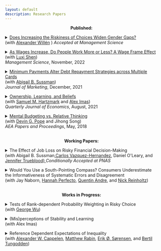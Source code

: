 ```yaml
---
layout: default
description: Research Papers
--- 
```


<p align="center"><strong>Published:</strong></p>

<details>
<summary><a href="https://openaccess.nhh.no/nhh-xmlui/bitstream/handle/11250/3036158/DP%2020.pdf?sequence=1&isAllowed=y" target="_blank"> Does Increasing the Riskiness of Choices Widen Gender Gaps?</a> <br>(with <a href="https://www.alexanderwillen.com/">Alexander Willén</a> ) <i>Accepted at Management Science </i></summary>  
<b>Abstract:</b>
We isolate the causal effect of changing the riskiness of choices on the gender gap in consequential real world decisions. We do so by exploiting a national reform to the regrade system of Norwegian universities which generated exogenous variation in the probabilities of the outcome of regrade requests. Using unique individual-level administrative data, we show that both the expected value of a regrade request, as well as the downside risk, increased substantially as a result of the policy. We then show how the ostensibly gender-neutral policy substantially increased gaps between men and women because they differed in their risk preferences and beliefs. Specifically, the exogenous shift in the riskiness of requesting a regrade augmented the regrade request gap by 90 percent. We demonstrate that the increased gender gap in regrade requests has consequential implications for students through its impact on their grade points. In terms of mechanisms, we show that the increased gender gap was caused by the change in the likelihood of a negative regrade outcome, suggesting that gender differences in risk preferences or beliefs about negative outcomes drive the results. We disentangle the relative importance of these mechanisms through auxiliary reduced-form analyses, structural estimation, and a supplemental lab experiment. We find that beliefs rather than loss aversion drive our findings. The findings reveal how gender differences in preferences and beliefs manifest when men and women make real world decisions.
</details>

<p><details><summary> <a href='https://pubsonline.informs.org/doi/full/10.1287/mnsc.2022.4591' target="_blank"> As Wages Increase, Do People Work More or Less? A Wage Frame Effect </a> <br>(with <a href="http://www.luxishen.com/"> Luxi Shen</a>)<br> <i> Management Science</i>, November, 2022  </summary>
<p>
    <b>Abstract:</b>
In jobs in which workers have the flexibility to decide how much work to supply, such as in the gig economy, the effect of a wage change on work supply can be hard to predict. A wage increase, for example, offers workers the opportunity to make more money, so they may want to work more, but at the same time, it allows them to enjoy more leisure, so they do not need to work so much. Economic theory alone does not predict which outcome is more likely to occur, and empirical evidence on the short-term effect of wage change on work supply is also mixed. This research provides some psychological insights into this economic problem by showing that the effect of wage change on work supply depends on how the change is framed. Specifically, for a worker who used to work A hours to earn $X, if the wage change is presented as a payment change (“work the same A hours and earn $Y”), then work supply is expected to change in the same direction as the wage change. By contrast, if the wage change is presented as a workload change (“work B hours and earn the same $X”), then work supply is expected to change in the opposite direction of the wage change. This wage frame effect occurs because in multi-attribute decisions, decision makers assign greater weight to attributes that change than to those that remain constant. A series of experiments (total N = 2,599) demonstrates the wage frame effect on both expressed willingness-to-work and actual work performance, and tests the proposed account as well as alternative explanations. Since any wage change has to be communicated with some specific frame, the choice of the frame can have powerful effects. In fact, it is even possible for a wage decrease to elicit the same increase in work supply as a wage increase. This research (a) offers psychological insights into a classic economic problem, (b) documents a novel framing effect for the judgment and decision-making literature, and (c) suggests a nudge idea in incentive designs to managers and policy makers.
</p>
</details>

<p><details><summary><a href='https://doi.org/10.1177/00222429211047237' target="_blank"> Minimum Payments Alter Debt Repayment Strategies across Multiple Cards</a><br>
  (with <a href="https://faculty.chicagobooth.edu/abigail-sussman"> Abigail B. Sussman</a>)<br> <i>Journal of Marketing</i>, December, 2021</summary>
  <p>
    <b>Abstract:</b>
US Households currently hold $770 billion in credit card debt, often managing repayments across multiple accounts. We investigate how minimum payments (i.e., the requirement to allocate at least some money to each account with a balance) alter consumers’ allocation strategies across multiple accounts. Across four experiments, we find that minimum payment requirements cause consumers to increase dispersion (i.e., spread their repayments more evenly) across accounts. We term this change in strategy the dispersion effect of minimum payments and provide evidence that it can be costly for consumers. We find that the effect is partially driven by the tendency for consumers to interpret minimum payment requirements as recommendations to pay more than the minimum amount. While the presence of the minimum payment requirement is unlikely to change, we propose that marketers and policymakers can influence the effects of minimum payments on dispersion by altering the way that information is displayed to consumers. Specifically, we investigate five distinct information displays and find that choice of display can either exaggerate or minimize dispersion and corresponding costs. We discuss implications for consumers, policy makers, and firms, with a particular focus on ways to improve consumer financial well-being.
   </p>
   </details>
  <p><details><summary> 
  <span class="fn"> <a href="https://papers.ssrn.com/sol3/papers.cfm?abstract_id=3465246" target="_blank">Ownership, Learning, and Beliefs </a> </span> <br> (with <a href="https://sites.google.com/site/samhartzmark/">Samuel M. Hartzmark</a> and <a href="http://www.aleximas.com/"> Alex Imas</a>) <br> <i>Quarterly Journal of Economics</i>, August, 2021 
  </summary>
  <p>
    <b>Abstract:</b>
    We study how ownership affects learning and beliefs. Using an experimental asset market, we find that owning a good leads people to over-extrapolate from signals about its underlying value: after seeing positive signals, people become too optimistic, after seeing negative signals, they become too pessimistic. This result holds relative to a Bayesian benchmark and compared to learning about goods they do not own. In fact, learning is less biased and more "correct" about goods that are not owned. We replicate these results in field data, showing that asset owners over-extrapolate nearly twice as much as non-owners from the same signals. 
   
   </p>
  </details>
 
 <p> <details><summary><a href='/public/pandp.20181095.pdf'> Mental Budgeting vs. Relative Thinking</a>
  <br> (with <a href="https://faculty.chicagobooth.edu/devin.pope/">  Devin G. Pope</a> and Jihong Song)<br>  <i>AEA Papers and Proceedings</i>, May, 2018 </summary>
    <p>  <b>Abstract:</b>
    A growing literature uses economic behaviors in field settings to test predictions generated by various psychological models. In some cases, psychological theories make conflicting predictions for the same consumer context. In this paper, we attempt to reconcile two conflicting predictions about upgrading behavior, one made by category budgeting (e.g.,Heath and Soll, 1996, Thaler, 1985)—which suggests people will upgrade less as prices go up—and one made by relative thinking (e.g., Kahneman and Tversky, 1981)—which suggests people will upgrade more as prices go up.
    </p>
    </details>
  <br>
<p align="center"><strong>Working Papers:</strong></p>

<p><details>
<summary>The Effect of Job Loss on Risky Financial Decision-Making <br> (with  Abigail B. Sussman,<a href="https://www.sydney.edu.au/business/about/our-people/academic-staff/carlos-vazquezhernandez.html">Carlos Vazquez-Hernandez</a>, Daniel O'Leary, and <a href="https://computationaldecisionlab.wordpress.com/">Jennifer Trueblood) </a> <i>Conditionally Accepted at PNAS</i>
</summary>
<b>Abstract:</b>
Job loss is a common and disruptive life event. It is known to have numerous long term negative effects on financial, health, and social outcomes. While the negative effects of becoming unemployed on health and well-being are well-understood, the influence of job loss on financial decisions has received little attention. Across  a large-scale survey (N = 37,854), spending data from a bank (N=404,470), and two online experiments (total N=1403), we find that job loss increases financial risk taking. First, in survey data, job-loss is associated with elevated levels of self-reported financial risk taking and lottery ticket purchases. Next, using administrative data from a large bank, we find consistent causal evidence of the influence of job loss on gambling spending. Although total spending decreases after job loss, gambling spending is less affected than our control categories. Finally, we turn to two incentive-compatible manipulations of job loss operationalized in a lab setting. We find that this experimental manipulation increases the take-up of financial risks. The current finding that job loss increases financial risk taking could accentuate long term negative financial effects of job loss.
    
</details>

<p><details><summary>
Would You Use a South-Pointing Compass? Consumers Underestimate the Informativeness of Systematic Errors and Disagreement <br> (with Jay Naborn, <a href="https://olin.wustl.edu/EN-US/Faculty-Research/Faculty/Pages/FacultyDetail.aspx?username=perfecto">Hannah Perfecto</a>,  <a href="https://quentinandre.net/">Quentin Andre</a>, and <a href="https://reinholtzresearch.com/">Nick Reinholtz</a>)   </summary>
<b>Abstract:</b>
Consumers often lean on other people’s opinions when deciding what to purchase, consume, or do. In eight studies, we document a novel bias in people’s use of advice: Consumers are reluctant to seek out and use information from sources that systematically disagree with them, even when these sources are objectively more informative than people who agree with them. We demonstrate this underappreciation of systematic disagreement in various contexts: in choices and ratings of potential advisors, in joint and separate evaluation, and with and without monetary incentives. We explore three candidate mechanisms for the effect: a preference for homophily in social interactions, a belief that disagreement is inherently less informative than agreement when matters of taste are involved, and a positive test strategy in learning (whereby people intuitively consider confirmatory information over disconfirmatory information). The fact that the bias persists in non-social contexts as well as when matters of taste are irrelevant suggests that the first two mechanisms are not central to the effect. In contrast, the effect is attenuated when the consumption decision is framed as a rejection, and when participants are given time to reconsider their choice, which suggests a positive test strategy as a more likely mechanism.
</details>
    <br>
<p align="center"><strong>Works in Progress:</strong>
  

<p><details><summary>
Tests of Rank-dependent Probability Weighting in Risky Choice <br> (with <a href="https://faculty.chicagobooth.edu/george.wu/"> George Wu</a>)
</summary>
Cumulative Prospect Theory (Tversky and Kahneman, 1992) modified Original Prospect Theory (Kahneman and Tversky, 1979) by permitting decision
weights to be rank-dependent. While rank-dependent decision weights have some well-known theoretical advantages – notably eliminating violation of first-order stochastic dominance and allowing for generalization to probability distributions with a large number of outcomes – they also have strong and testable empirical implications, namely that the decision weights are larger outcomes with higher relative ranks. We test whether decision weights are indeed rank-dependent using a large sample of choices between gambles. The gambles were selected to allow semi-parametric estimation of decision weights. Our estimates show strong evidence for rank-dependent decision weights, with the decision weights for the highest valued outcome significantly larger than the decision weights for the middle outcome, holding the probability of that outcome constant. Our estimated decision weights are substantially closer to Cumulative Prospect Theory than Original Prospect Theory, though both exact models are
rejected in the data. In a prediction exercise, Cumulative Prospect Theory predicted choice shares fit our data on 3 outcome gambles substantially better.

</details>

<p><details><summary> (Mis)perceptions of Stability and Learning <br> (with Alex Imas) </summary>
  <p> <b>Abstract:</b>
Expectations and learning from new information are critical inputs to economic behavior. We study how people update their beliefs in stable vs. unstable information environments. We document two novel empirical facts using learning experiments with simple data generating processes. First, people in stable environments update their beliefs “as-if” the environment is unstable. They update their beliefs too much relative to Bayesian learning in response to signals, especially in later rounds of our task. Second, people in simple unstable environments underreact to the possibility of change.  When told about the possibility of change at a specific point in time, people do not update their beliefs enough. We rule out misperceptions of signal diagnosticity, memory constraints, and cognitive uncertainty as drivers of our effects. Finally, we provide convergent evidence that people have a fundamental misperception of stability. They perform substantially better when in an information environment calibrated to prior participants’ perceptions of stability. Our experiments shed light on forecasters’ tendency to both over and underreact to new information. 
  </p>
  </details>

    
<p><details><summary>
Reference Dependent Expectations of Inequality <br> (with <a href="https://sites.google.com/view/alexander-w-cappelen/home">Alexander W. Cappelen</a>, <a href="https://scholar.harvard.edu/rabin/home">Matthew Rabin</a>, <a href="https://www.statsokonomen.no/about/" >Erik Ø. Sørensen</a>, and <a href="https://sites.google.com/view/bertiltungodden/home">Bertil Tungodden</a>)
</summary>
</details>

    
  <!---
<p><details><summary> The Interplay of Beliefs and Preferences in Driving the Disposition Effect </summary>
  <p> <b>Abstract:</b>

I examine how biased beliefs interact with preferences to produce one of the most well-studied behavioral anomalies in finance, the disposition effect. I find that participants' beliefs are conservative relative to Bayesian. Participants are more likely to sell goods that a Bayesian would believe are more likely to go up in price; however, they are less likely to sell goods they believe are more likely to go up in price. Then, using both reduced form and structural estimates, I compare the preference parameters necessary to rationalize the disposition effect using Bayesian beliefs, as is standard, to those estimated using subjective beliefs. I find that using participants' subjective beliefs implies a larger influence of realization utility in selling decisions. 
  </p>
  </details>

<p><details><summary> Body-Worn Cameras and Racial Disparities in Policing: Evidence from the NYPD </summary>
  <p> <b>Abstract:</b>

Racial disparities plague the American criminal justice system and disproportionately impact Black Americans. Local governments face substantial challenges in improving the quality of policing and many are looking for implementable changes. One popular proposal to improve policing is the use of Body-Worn Cameras (BWCs), which record officers' interactions with civilians, and are supposed to increase police accountability. My paper focuses specifically on the racial dynamics of police interactions following introduction of BWCs to the New York Police Department's (NYPD) precincts. I document a significant increase in stops of Black New Yorkers relative to white New Yorkers after the introduction of BWCs to a precinct. The increases in stops are accompanied by increases in arrests and use of force. I provide suggestive evidence, using data on discretionary arrests, that the cameras improve reporting quality suggesting previous underreporting to the SQF database. 
  </p>
  </details>

<p><details><summary> Ownership Alters Learning and Beliefs about Products <br> (with Abigail B. Sussman, Samuel M. Hartzmark and Alex Imas) 
  </summary>
  <p> <b>Abstract:</b>
    Consumers often make repeated purchase decisions. We investigate how owning a product alters learning about the owned goods as well as other products in the same category or made by the same brand. Across both experimentally controlled and naturally occurring purchase behavior, we show that owners (vs. non-owners) update their beliefs more extremely in response to new information. This exacerbates the effects of motivated reasoning in the positive domain, but attenuates it in the negative domain where it can even become more pessimistic than non-owners. We propose that differential attention to information drives these patterns of updating. Owners also report higher likelihood than non-owners of purchasing another product from a brand with a better product in our assessment task, but are no more likely to do so for for a brand with a worse product. Our results suggest that ownership alters the way consumers incorporate new information about related products and brands into their beliefs. 
   </p>
  </details>
  

<p><details><summary> When is Now?: Empirical Tests of Quasi-Hyperbolic Discounting <br>(with  <a href="https://home.uchicago.edu/bartels/">  Daniel M. Bartels</a>)</summary>
   <p> <b>Abstract:</b>
Quasi-hyperbolic discounting (Laibson, 1997) is often used to model excessive impatience. Our project aims to better understand (i) how quasi-hyperbolic people’s preferences are and (ii) if they are, when does “now” end and the future start? We find “now" periods including tomorrow and a week outperform a "now" period only including today, though all outperform an exponential model. In addition, participants’ best fitting "now” periods are sensitive to magnitudes. Even participants’ responses to questions with a year delay are best fit by a two-parameter model, a pattern inconsistent with the predictions of the quasi-hyperbolic model. 
 </p>
 </details>

 
<p> <details><summary>Metrics for detecting the ‘hot hand’ in basketball using waiting time properties of binomial distributions (with<a href="http://www.codowd.com/"> Connor Dowd</a> and Nick Polson)</summary></details>
  
--->
